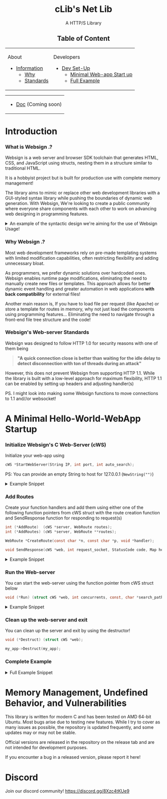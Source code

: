 <div align="center">
    <h1>cLib's Net Lib</h1>
    <p>A HTTP/S Library</p>
</div>

<h2 align="center"> Table of Content</h2>
<table align="center">
<tr><td valign=top>

<p>About<p>

* [Information](#what-is-websign-)
    * [Why](#why-websign-)
    * [Standards](##why-websign-)
</td>
<td valign=top>

<p>Developers</p>

* [Dev Set-Up](#a-minimal-hello-world-webapp-startup)
    * [Minimal Web-app Start up](#initialize-websigns-c-web-server-cws)
    * [Full Example](#complete-example)
</td></tr>
</table>

<table align="center">
<tr><td>

* [Doc](#) (Coming soon)
</td></tr>
</table>

# Introduction

### What is Websign .? 

Websign is a web server and browser SDK toolchain that generates HTML, CSS, and JavaScript using structs, nesting them in a structure similar to traditional HTML.

It is a hobbyist project but is built for production use with complete memory management!

The library aims to mimic or replace other web development libraries with a GUI-styled syntax library while pushing the boundaries of dynamic web generation.
With Websign, We're looking to create a public community where everyone share components with each other to work on advancing web designing in programming features.

<details><summary>An example of the syntactic design we're aiming for the use of Websign Usage!</summary>

Instead of just having a pre-made template in-file, We're looking to make Web-designing as close as GUI-designing.
```c
Control *parent = CreateControl(BODY_TAG, NULL, NULL, NULL, (Control *[]){
    CreateControl(P_TAG, NULL, NULL, "Click the button", NULL),
    CreateButton(INPUT_TAG, "submit_btn", "green_huge_btn", "Click Me", NULL),
    NULL
});

void handler( args ... ) {
    if(parent->isClicked(req->Event)) {
        // handle button click
        // UpdateControl(Control **Controls, CSS **Styles);
        // send response
        return; //exit 
    }

    // send regular GET response
}
```
</details>

### Why Websign .? 

Most web development frameworks rely on pre-made templating systems with limited modification capabilities, often restricting flexibility and adding unnecessary bloat.

As programmers, we prefer dynamic solutions over hardcoded ones. Websign enables runtime page modifications, eliminating the need to manually create new files or templates. This approach allows for better dynamic event handling and greater automation in web applications **with back compatibility** for external files!

Another main reason is, If you have to load file per request (like Apache) or store a template for routes in memory, why not just load the components using programming features... Eliminating the need to navigate through a front-end file tree structure and the code!

### Websign's Web-server Standards

Websign was designed to follow HTTP 1.0 for security reasons with one of them being 
> **"A quick connection close is better than waiting for the idle delay to detect disconnection with ton of threads during an attack"**

However, this does not prevent Websign from supporting HTTP 1.1. While the library is built with a low-level approach for maximum flexibility, HTTP 1.1 can be enabled by setting up headers and adjusting handler(s)

PS. I might look into making some Websign functions to move connections to 1.1 and//or websocket!

# A Minimal Hello-World-WebApp Startup

### Initialize Websign's C Web-Server (cWS)
Initialize your web-app using 

```c
cWS *StartWebServer(String IP, int port, int auto_search);
```

PS: You can provide an empty String to host for 127.0.0.1 (``NewString("")``)

<details><summary>Example Snippet</summary>

```c
cWS *my_app = StartWebServer(NewString(""), 80, 0);
```
</details>

### Add Routes

Create your function handlers and add them using either one of the following function pointers from cWS struct with the route creation function and SendResponse function for responding to request(s)

```c
int (*AddRoute)  (cWS *server, WebRoute routes);
int (*AddRoutes) (cWS *server, WebRoute **routes);

WebRoute *CreateRoute(const char *n, const char *p, void *handler);

void SendResponse(cWS *web, int request_socket, StatusCode code, Map headers, Map cookies, const char *body);
```

<details><summary>Example Snippet</summary>

```c

// Use 1.0 Default and basic headers
void *index_handler(cWS *server, cWR *req, WebRoute *route, int socket) {
    SendResponse(server, socket, OK, DefaultHeaders, ((Map){0}), "Hello World");
}

// AddRoute
my_app->AddRoute(my_app, (WebRoute){ .Name = "index", .Path = "/", .Handler = index_handler });

// AddRoutes
WebRoute *Routes[1][] = {
    CreateRoute("index", "/", index_handler),
    NULL
};
my_app->AddRoutes(my_app, Routes);
```
</details>

### Run the Web-server

You can start the web-server using the function pointer from cWS struct below

```c
void (*Run) (struct cWS *web, int concurrents, const, char *search_path);
```

<details><summary>Example Snippet</summary>

```c
my_app->Run(server, 99, 0); // Adjust concurrents to your needs!
```
</details>

### Clean up the web-server and exit

You can clean up the server and exit by using the destructor!

```c
void (*Destruct) (struct cWS *web);
```

```c
my_app->Destruct(my_app);
```

### Complete Example

<details><summary>Full Example Snippet</summary>

```c
#include <stdio.h>
#include <string.h>
#include <stdlib.h>

#include <str.h>
#include <map.h>
#include <Net/web.h>

// Use 1.0 Default and basic headers
void *index_handler(cWS *server, cWR *req, WebRoute *route, int socket) {
    SendResponse(server, socket, OK, DefaultHeaders, ((Map){0}), "Hello World");
}

int main() {
    // Initialize cWS
    cWS *my_app = StartWebServer(NewString(""), 80, 0);
    if(!my_app)
    {
        printf("[ - ] Error, Unable to start web server....");
        return 1;
    }

    
    // AddRoute
    int route_check = my_app->AddRoute(my_app, (WebRoute){ .Name = "index", .Path = "/", .Handler = index_handler });
    if(!route_check) {
        printf("[ x ] Error, Unable to add route...!\n");
        return 1;
    }

    // Run the web-server (Can be threaded if needed)
    my_app->Run(my_app, 999, 0);

    // Clean up and exit
    my_app->Destruct(my_app);
    return 0;
}
```
</details>

# Memory Management, Undefined Behavior, and Vulnerabilities

This library is written for modern C and has been tested on AMD 64-bit Ubuntu. Most bugs arise due to testing new features. While I try to cover as many issues as possible, the repository is updated frequently, and some updates may or may not be stable.

Official versions are released in the repository on the release tab and are not intended for development purposes.

If you encounter a bug in a released version, please report it here!

# Discord 

Join our discord community! https://discord.gg/8Xzc4tKUe9